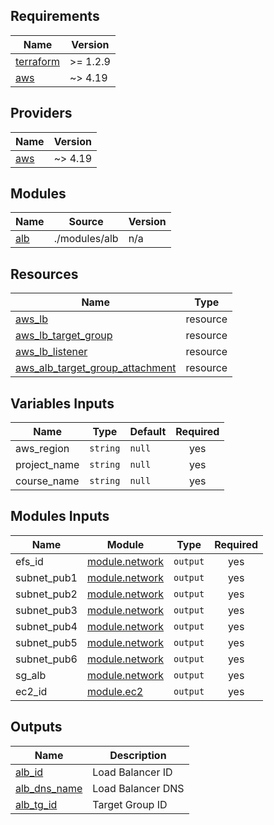 ## Requirements

| Name | Version |
|------|---------|
| <a name="requirement_terraform"></a> [terraform](#requirement\_terraform) | >= 1.2.9 |
| <a name="requirement_aws"></a> [aws](#requirement\_aws) | ~> 4.19 |

## Providers

| Name | Version |
|------|---------|
| <a name="provider_aws"></a> [aws](#provider\_aws) | ~> 4.19 |

## Modules

| Name | Source | Version |
|------|--------|---------|
| <a name="module_alb"></a> [alb](#module\alb) | ./modules/alb | n/a |

## Resources

| Name | Type |
|------|------|
| [aws_lb](https://registry.terraform.io/providers/hashicorp/aws/latest/docs/resources/lb) | resource |
| [aws_lb_target_group](https://registry.terraform.io/providers/hashicorp/aws/latest/docs/resources/lb_target_group) | resource |
| [aws_lb_listener](https://registry.terraform.io/providers/hashicorp/aws/latest/docs/resources/lb_listener) | resource |
| [aws_alb_target_group_attachment](https://registry.terraform.io/providers/hashicorp/aws/latest/docs/resources/lb_target_group_attachment) | resource |


## Variables Inputs

| Name | Type | Default | Required |
|------|------|---------|:--------:|
| <a name="aws_region"></a> aws_region | `string` | `null` | yes |
| <a name="project_name"></a> project_name | `string` | `null` | yes |
| <a name="course_name"></a> course_name | `string` | `null` | yes |

## Modules Inputs

| Name | Module | Type | Required |
|------|------|---------|:--------:|
| <a name="vpc_id"></a> efs_id | [module.network](../network/output.tf) | `output` | yes |
| <a name="subnet_pub1"></a> subnet_pub1 | [module.network](../network/output.tf) | `output` | yes |
| <a name="subnet_pub2"></a> subnet_pub2 | [module.network](../network/output.tf) | `output` | yes |
| <a name="subnet_pub3"></a> subnet_pub3 | [module.network](../network/output.tf) | `output` | yes |
| <a name="subnet_pub4"></a> subnet_pub4 | [module.network](../network/output.tf) | `output` | yes |
| <a name="subnet_pub5"></a> subnet_pub5 | [module.network](../network/output.tf)| `output` | yes |
| <a name="subnet_pub6"></a> subnet_pub6 | [module.network](../network/output.tf) | `output` | yes |
| <a name="sg_alb"></a> sg_alb | [module.network](../network/output.tf) | `output` | yes |
| <a name="ec2_id"></a> ec2_id | [module.ec2](../ec2/output.tf) | `output` | yes |



## Outputs

| Name | Description | 
|------|-------------|
| <a name="alb_id"></a> [alb_id](./output.tf) | Load Balancer ID | 
| <a name="alb_dns_name"></a> [alb_dns_name](./output.tf) | Load Balancer DNS |
| <a name="alb_tg_id"></a> [alb_tg_id](./output.tf) | Target Group ID |
